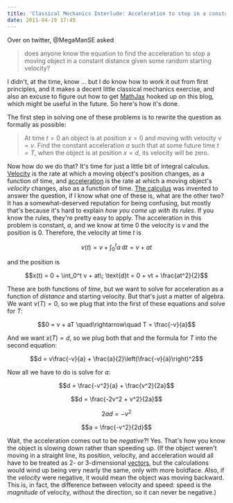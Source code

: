 ```yaml
---
title: 'Classical Mechanics Interlude: Acceleration to stop in a constant distance'
date: 2011-04-19 17:45
---
```


Over on twitter, @MegaManSE asked

> does anyone know the equation to find the acceleration to stop a
> moving object in a constant distance given some random starting
> velocity?

I didn't, at the time, know ... but I do know how to work it out from
first principles, and it makes a decent little classical mechanics
exercise, and also an excuse to figure out how to get [MathJax][mjx]
hooked up on this blog, which might be useful in the future. So here's
how it's done.

The first step in solving one of these problems is to rewrite the
question as formally as possible:

> At time $t=0$ an object is at position $x=0$ and moving with
> velocity $\nu=v$. Find the constant acceleration $a$ such
> that at some future time $t=T$, when the object is at position
> $x=d$, its velocity will be zero.

Now how do we do that? It's time for just a little bit of integral
calculus. [Velocity][] is the rate at which a moving object's position
changes, as a function of time, and [acceleration][] is the rate at
which a moving object's *velocity* changes, also as a function of
time. [The calculus][] was invented to answer the question, if I know
what one of these is, what are the other two? It has a somewhat-deserved
reputation for being confusing, but mostly that's because it's hard to
explain *how you come up with its rules*. If you know the rules,
they're pretty easy to apply. The acceleration in this problem is
constant, $a$, and we know at time $0$ the velocity is
$v$ and the position is $0$. Therefore, the velocity at
time $t$ is

$$\nu(t) = v + \int_0^t a\; \text{d}t = v + at$$

and the position is

$$x(t) = 0 + \int_0^t v + at\; \text{d}t = 0 + vt +
\frac{at^2}{2}$$

These are both functions of *time*, but we want to solve for
acceleration as a function of *distance* and starting velocity. But
that's just a matter of algebra. We want $\nu(T) = 0$, so we plug
that into the first of these equations and solve for $T$:

$$0 = v + aT \quad\rightarrow\quad T = \frac{-v}{a}$$

And we want $x(T) = d$, so we plug both that and the formula for
$T$ into the second equation:

$$d = v\frac{-v}{a} + \frac{a}{2}\left(\frac{-v}{a}\right)^2$$

Now all we have to do is solve for $a$:

$$d = \frac{-v^2}{a} + \frac{v^2}{2a}$$

$$d = \frac{-2v^2 + v^2}{2a}$$

$$2ad = -v^2$$

$$a = \frac{-v^2}{2d}$$

Wait, the acceleration comes out to be *negative*?! Yes. That's how
you know the object is slowing down rather than speeding up. (If the
object weren't moving in a straight line, its position, velocity, and
acceleration would all have to be treated as 2- or 3-dimensional
[vectors][], but the calculations would wind up being very nearly the
same, only with more boldface. Also, if the *velocity* were negative,
it would mean the object was moving backward. This is, in fact, the
difference between velocity and speed: speed is the *magnitude* of
velocity, without the direction, so it can never be negative.)

[mjx]: http://www.mathjax.org/
[Velocity]: http://en.wikipedia.org/wiki/Velocity
[acceleration]: http://en.wikipedia.org/wiki/Acceleration
[The calculus]: http://en.wikipedia.org/wiki/Calculus
[vectors]: http://en.wikipedia.org/wiki/Euclidean_vector
